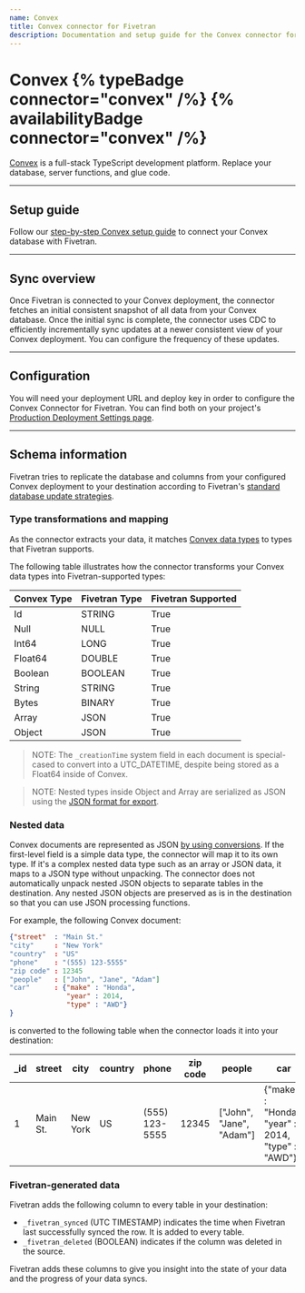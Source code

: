 ```yaml
---
name: Convex
title: Convex connector for Fivetran
description: Documentation and setup guide for the Convex connector for Fivetran
---
```


# Convex {% typeBadge connector="convex" /%} {% availabilityBadge connector="convex" /%}

[Convex](https://convex.dev) is a full-stack TypeScript development platform.
Replace your database, server functions, and glue code.

---

## Setup guide

Follow our [step-by-step Convex setup guide](/docs/databases/convex/setup-guide) to connect your Convex database with Fivetran.

---

## Sync overview

Once Fivetran is connected to your Convex deployment, the connector fetches an initial consistent snapshot of all data from your Convex database. Once the initial sync is complete, the connector uses CDC to efficiently incrementally sync updates at a newer consistent view of your Convex deployment. You can configure the frequency of these updates.

---

## Configuration

You will need your deployment URL and deploy key in order to configure the Convex Connector for Fivetran. You can find both on your project's [Production Deployment Settings page](https://docs.convex.dev/dashboard/deployments/deployment-settings).

---

## Schema information

Fivetran tries to replicate the database and columns from your configured Convex deployment to your destination according to Fivetran's [standard database update strategies](/docs/databases#transformationandmappingoverview).

### Type transformations and mapping

As the connector extracts your data, it matches [Convex data types](https://docs.convex.dev/database/types) to types that Fivetran supports.

The following table illustrates how the connector transforms your Convex data types into Fivetran-supported types:

| Convex Type | Fivetran Type | Fivetran Supported |
| ----------- | ------------- | ------------------ |
| Id          | STRING        | True               |
| Null        | NULL          | True               |
| Int64       | LONG          | True               |
| Float64     | DOUBLE        | True               |
| Boolean     | BOOLEAN       | True               |
| String      | STRING        | True               |
| Bytes       | BINARY        | True               |
| Array       | JSON          | True               |
| Object      | JSON          | True               |

> NOTE: The `_creationTime` system field  in each document is special-cased to convert into a UTC_DATETIME, despite being stored as a Float64 inside of Convex.

> NOTE: Nested types inside Object and Array are serialized as JSON using the [JSON format for export](https://docs.convex.dev/database/types).

### Nested data

Convex documents are represented as JSON [by using conversions](https://docs.convex.dev/database/types). If the first-level field is a simple data type, the connector will map it to its own type. If it's a complex nested data type such as an array or JSON data, it maps to a JSON type without unpacking. The connector does not automatically unpack nested JSON objects to separate tables in the destination. Any nested JSON objects are preserved as is in the destination so that you can use JSON processing functions.

For example, the following Convex document:

```json
{"street"  : "Main St."
"city"     : "New York"
"country"  : "US"
"phone"    : "(555) 123-5555"
"zip code" : 12345
"people"   : ["John", "Jane", "Adam"]
"car"      : {"make" : "Honda",
              "year" : 2014,
              "type" : "AWD"}
}
```

is converted to the following table when the connector loads it into your destination:

| \_id | street   | city     | country | phone          | zip code | people                   | car                                               |
| ---- | -------- | -------- | ------- | -------------- | -------- | ------------------------ | ------------------------------------------------- |
| 1    | Main St. | New York | US      | (555) 123-5555 | 12345    | ["John", "Jane", "Adam"] | {"make" : "Honda", "year" : 2014, "type" : "AWD"} |

### Fivetran-generated data

Fivetran adds the following column to every table in your destination:

- `_fivetran_synced` (UTC TIMESTAMP) indicates the time when Fivetran last successfully synced the row. It is added to every table.
- `_fivetran_deleted` (BOOLEAN) indicates if the column was deleted in the source.

Fivetran adds these columns to give you insight into the state of your data and the progress of your data syncs.
